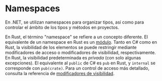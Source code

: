 # Namespaces

En .NET, se utilizan namespaces para organizar tipos, así como para controlar 
el ámbito de los tipos y métodos en proyectos.

En Rust, el término "namespace" se refiere a un concepto diferente. El 
equivalente de un namespace en Rust es un [módulo][rust-module]. Tanto en C# 
como en Rust, la visibilidad de los elementos se puede restringir mediante 
modificadores de acceso o modificadores de visibilidad, respectivamente. 
En Rust, la visibilidad predeterminada es _privada_ (con solo algunas 
excepciones). El equivalente al `public` de C# es `pub` en Rust, y `internal` 
se corresponde con `pub(crate)`. Para un control de acceso más detallado, 
consulta la referencia de [modificadores de visibilidad].

[rust-module]: https://doc.rust-lang.org/reference/items/modules.html
[modificadores de visibilidad]: https://doc.rust-lang.org/reference/visibility-and-privacy.html
